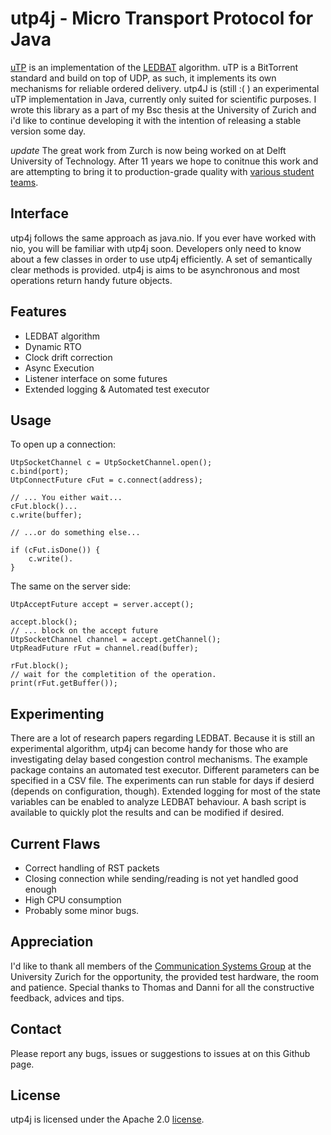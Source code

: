 # utp4j - Micro Transport Protocol for Java

[uTP][tp] is an implementation of the [LEDBAT][ledbat] algorithm. uTP is a BitTorrent 
standard and build on top of UDP, as such, it implements its own mechanisms for reliable ordered 
delivery. utp4J is (still :( ) an experimental uTP implementation in Java, currently only suited for scientific purposes. I wrote this library as a part of my Bsc thesis at the University of Zurich and i'd like to continue developing it with the intention of releasing a stable version some day. 

_update_ The great work from Zurch is now being worked on at Delft University of Technology. After 11 years we hope to conitnue this work and are attempting to bring it to production-grade quality with [various student teams](https://github.com/Tribler/tribler/issues/7691).  

## Interface
utp4j follows the same approach as java.nio. If you ever have worked with nio, you will be familiar with utp4j soon. Developers only need to know about a few classes in order to use utp4j efficiently. 
A set of semantically clear methods is provided. utp4j is aims to be asynchronous and most operations return handy future objects. 

## Features
* LEDBAT algorithm
* Dynamic RTO 
* Clock drift correction
* Async Execution
* Listener interface on some futures
* Extended logging & Automated test executor

## Usage
To open up a connection:
```
UtpSocketChannel c = UtpSocketChannel.open();
c.bind(port);
UtpConnectFuture cFut = c.connect(address);

// ... You either wait...
cFut.block()...
c.write(buffer);

// ...or do something else...

if (cFut.isDone()) {
	c.write(). 
}
```
The same on the server side:
```
UtpAcceptFuture accept = server.accept();

accept.block();
// ... block on the accept future
UtpSocketChannel channel = accept.getChannel();
UtpReadFuture rFut = channel.read(buffer);

rFut.block();
// wait for the completition of the operation. 
print(rFut.getBuffer());
```
## Experimenting
There are a lot of research papers regarding LEDBAT. Because it is still an experimental algorithm, utp4j can become handy for those who are investigating delay based congestion control mechanisms. The example package contains an automated test executor. Different parameters can be specified in a CSV file. The experiments can run stable for days if desierd (depends on configuration, though). Extended logging for most of the state variables can be enabled to analyze LEDBAT behaviour. A bash script is available to quickly plot the results and can be modified if desired.

## Current Flaws
* Correct handling of RST packets 
* Closing connection while sending/reading is not yet handled good enough
* High CPU consumption
* Probably some minor bugs.

## Appreciation 
I'd like to thank all members of the [Communication Systems Group][csg] at the University Zurich for the opportunity, the provided test hardware, the room and patience.
Special thanks to Thomas and Danni for all the constructive feedback, advices and tips. 

## Contact
Please report any bugs, issues or suggestions to issues at on this Github page.

## License
utp4j is licensed under the Apache 2.0 [license]. 

[csg]: http://www.csg.uzh.ch/
[tp]: http://www.bittorrent.org/beps/bep_0029.html
[ledbat]: http://datatracker.ietf.org/wg/ledbat/charter/
[license]: http://www.apache.org/licenses/LICENSE-2.0.html
